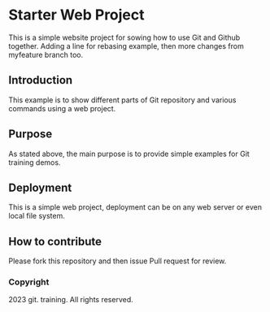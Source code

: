 # Starter Web Project

This is a simple website project for sowing how to use Git and Github together. Adding a line for rebasing example, then more changes from myfeature branch too. 

## Introduction

This example is to show different parts of Git repository and various commands using a web project.

## Purpose

As stated above, the main purpose is to provide simple examples for Git training demos.

## Deployment

This is a simple web project, deployment can be on any web server or even local file system.

## How to contribute

Please fork this repository and then issue Pull request for review.

### Copyright

2023 git. training. All rights reserved.

